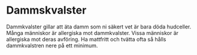 # Dammskvalster

Dammkvalster gillar att äta damm som ni säkert vet är bara döda hudceller. Många
människor är allergiska mot dammkvalster. Vissa människor är allergiska mot
deras avföring. Ha mattfritt och tvätta ofta så hålls dammkvalstren nere på ett
minimum.

